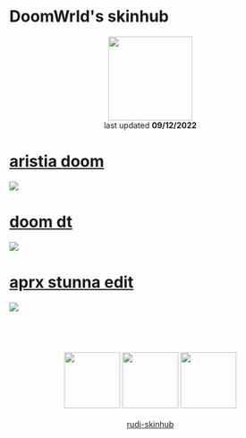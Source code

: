 # DoomWrld's skinhub
<p align="center">
<a href="https://osu.ppy.sh/users/14239645">
  <img src="https://a.ppy.sh/14239645"  
       width="150"
       height="150"></a>
<br>
last updated <b>09/12/2022</b>
</p>

# [aristia doom](https://github.com/rudj-skinhub/woal/raw/tyfh/doomwrld/aristia%20doom.osk)
[![](https://cdn.discordapp.com/attachments/936185753225007144/1020450230195470396/screenshot069.png)](https://github.com/rudj-skinhub/woal/raw/tyfh/doomwrld/aristia%20doom.osk)

# [doom dt](https://github.com/rudj-skinhub/woal/raw/tyfh/doomwrld/doom%20dt.osk)
[![](https://cdn.discordapp.com/attachments/936185753225007144/1020683668345339954/screenshot071.png)](https://github.com/rudj-skinhub/woal/raw/tyfh/doomwrld/doom%20dt.osk)

# [aprx stunna edit](https://github.com/rudj-skinhub/woal/raw/tyfh/doomwrld/aprx%20stunna%20edit.osk)
[![](https://i.imgur.com/TABOceq.png)](https://github.com/rudj-skinhub/woal/raw/tyfh/doomwrld/aprx%20stunna%20edit.osk)

#

<p align="center">
  <br></br>
  <a href="https://www.twitch.tv/doomwrld_">
  <img src="https://i.imgur.com/HM030lk.png" 
       width="100" 
       height="100"></a>
  <a href="https://www.youtube.com/channel/UCf8ZqTDdlbUJEmLnwGhphDg">
  <img src="https://i.imgur.com/YWbDUUy.png"  
       width="100" 
       height="100"></a>
  <a href="https://twitter.com/doomwrldgh">
  <img src="https://i.imgur.com/PUQ5uWf.png" 
       width="100" 
       height="100"></a>
  <br></br>
  <a href="README.md">rudj-skinhub</a>
 </p>
